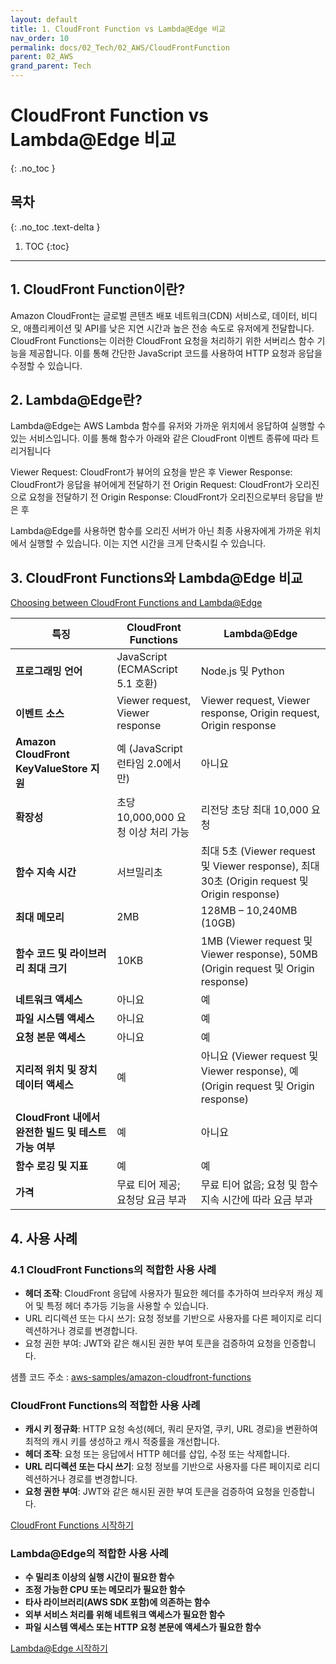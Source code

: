 ```yaml
---
layout: default
title: 1. CloudFront Function vs Lambda@Edge 비교
nav_order: 10
permalink: docs/02_Tech/02_AWS/CloudFrontFunction
parent: 02_AWS
grand_parent: Tech
---
```


# CloudFront Function vs Lambda@Edge 비교
{: .no_toc }

## 목차
{: .no_toc .text-delta }

1. TOC
{:toc}

---

## 1. CloudFront Function이란?

Amazon CloudFront는 글로벌 콘텐츠 배포 네트워크(CDN) 서비스로, 데이터, 비디오, 애플리케이션 및 API를 낮은 지연 시간과 높은 전송 속도로 유저에게 전달합니다. 
CloudFront Functions는 이러한 CloudFront 요청을 처리하기 위한 서버리스 함수 기능을 제공합니다. 
이를 통해 간단한 JavaScript 코드를 사용하여 HTTP 요청과 응답을 수정할 수 있습니다.

## 2. Lambda@Edge란?

Lambda@Edge는 AWS Lambda 함수를 유저와 가까운 위치에서 응답하여 실행할 수 있는 서비스입니다. 
이를 통해 함수가 아래와 같은 CloudFront 이벤트 종류에 따라 트리거됩니다

Viewer Request: CloudFront가 뷰어의 요청을 받은 후
Viewer Response: CloudFront가 응답을 뷰어에게 전달하기 전
Origin Request: CloudFront가 오리진으로 요청을 전달하기 전
Origin Response: CloudFront가 오리진으로부터 응답을 받은 후

Lambda@Edge를 사용하면 함수를 오리진 서버가 아닌 최종 사용자에게 가까운 위치에서 실행할 수 있습니다. 이는 지연 시간을 크게 단축시킬 수 있습니다.

## 3. CloudFront Functions와 Lambda@Edge 비교

[Choosing between CloudFront Functions and Lambda@Edge](https://docs.aws.amazon.com/AmazonCloudFront/latest/DeveloperGuide/edge-functions-choosing.html)

| 특징 | CloudFront Functions | Lambda@Edge |
| --- | --- | --- |
| **프로그래밍 언어** | JavaScript (ECMAScript 5.1 호환) | Node.js 및 Python |
| **이벤트 소스** | Viewer request, Viewer response | Viewer request, Viewer response, Origin request, Origin response |
| **Amazon CloudFront KeyValueStore 지원** | 예 (JavaScript 런타임 2.0에서만) | 아니요 |
| **확장성** | 초당 10,000,000 요청 이상 처리 가능 | 리전당 초당 최대 10,000 요청 |
| **함수 지속 시간** | 서브밀리초 | 최대 5초 (Viewer request 및 Viewer response), 최대 30초 (Origin request 및 Origin response) |
| **최대 메모리** | 2MB | 128MB – 10,240MB (10GB) |
| **함수 코드 및 라이브러리 최대 크기** | 10KB | 1MB (Viewer request 및 Viewer response), 50MB (Origin request 및 Origin response) |
| **네트워크 액세스** | 아니요 | 예 |
| **파일 시스템 액세스** | 아니요 | 예 |
| **요청 본문 액세스** | 아니요 | 예 |
| **지리적 위치 및 장치 데이터 액세스** | 예 | 아니요 (Viewer request 및 Viewer response), 예 (Origin request 및 Origin response) |
| **CloudFront 내에서 완전한 빌드 및 테스트 가능 여부** | 예 | 아니요 |
| **함수 로깅 및 지표** | 예 | 예 |
| **가격** | 무료 티어 제공; 요청당 요금 부과 | 무료 티어 없음; 요청 및 함수 지속 시간에 따라 요금 부과 |

## 4. 사용 사례

### 4.1 CloudFront Functions의 적합한 사용 사례

* **헤더 조작**: CloudFront 응답에 사용자가 필요한 헤더를 추가하여 브라우저 캐싱 제어 및 특정 헤더 추가등 기능을 사용할 수 있습니다.
* URL 리디렉션 또는 다시 쓰기: 요청 정보를 기반으로 사용자를 다른 페이지로 리디렉션하거나 경로를 변경합니다.
* 요청 권한 부여: JWT와 같은 해시된 권한 부여 토큰을 검증하여 요청을 인증합니다.

샘플 코드 주소 : [aws-samples/amazon-cloudfront-functions](https://github.com/aws-samples/amazon-cloudfront-functions)

### CloudFront Functions의 적합한 사용 사례
- **캐시 키 정규화**: HTTP 요청 속성(헤더, 쿼리 문자열, 쿠키, URL 경로)을 변환하여 최적의 캐시 키를 생성하고 캐시 적중률을 개선합니다.
- **헤더 조작**: 요청 또는 응답에서 HTTP 헤더를 삽입, 수정 또는 삭제합니다.
- **URL 리디렉션 또는 다시 쓰기**: 요청 정보를 기반으로 사용자를 다른 페이지로 리디렉션하거나 경로를 변경합니다.
- **요청 권한 부여**: JWT와 같은 해시된 권한 부여 토큰을 검증하여 요청을 인증합니다.

[CloudFront Functions 시작하기](https://docs.aws.amazon.com/AmazonCloudFront/latest/DeveloperGuide/cloudfront-functions.html)

### Lambda@Edge의 적합한 사용 사례
- **수 밀리초 이상의 실행 시간이 필요한 함수**
- **조정 가능한 CPU 또는 메모리가 필요한 함수**
- **타사 라이브러리(AWS SDK 포함)에 의존하는 함수**
- **외부 서비스 처리를 위해 네트워크 액세스가 필요한 함수**
- **파일 시스템 액세스 또는 HTTP 요청 본문에 액세스가 필요한 함수**

[Lambda@Edge 시작하기](https://docs.aws.amazon.com/AmazonCloudFront/latest/DeveloperGuide/lambda-at-the-edge.html)